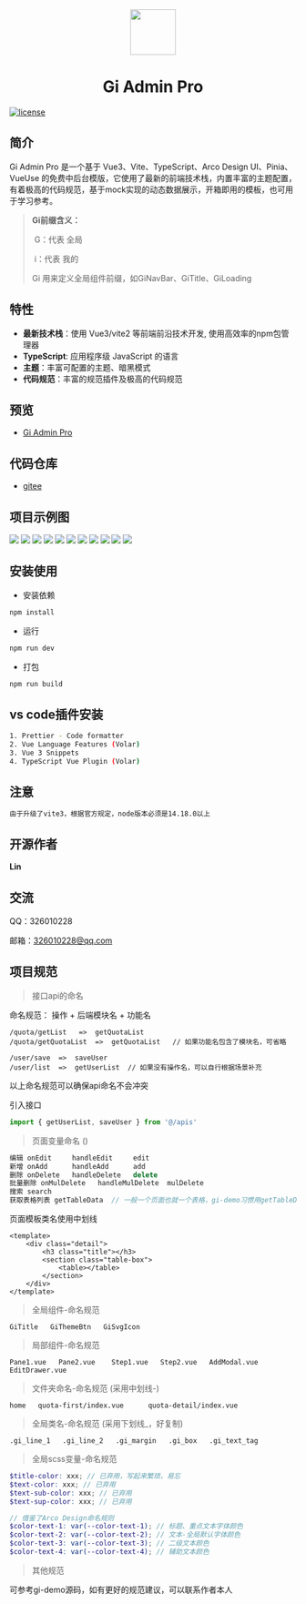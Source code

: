 <div align="center">
	<img style="width: 80px;height: 80px" src="https://s1.ax1x.com/2022/05/12/OBUfSS.gif"/>
	<h1>Gi Admin Pro</h1>
</div>


[![license](https://img.shields.io/badge/license-MIT-green.svg)](./LICENSE)

## 简介

Gi Admin Pro  是一个基于 Vue3、Vite、TypeScript、Arco Design UI、Pinia、VueUse 的免费中后台模版，它使用了最新的前端技术栈，内置丰富的主题配置，有着极高的代码规范，基于mock实现的动态数据展示，开箱即用的模板，也可用于学习参考。

> **Gi前缀含义：**
>
> ​	G：代表 全局 
>
> ​	i：代表 我的     
>
> Gi 用来定义全局组件前缀，如GiNavBar、GiTitle、GiLoading

## 特性

- **最新技术栈**：使用 Vue3/vite2 等前端前沿技术开发, 使用高效率的npm包管理器
- **TypeScript**: 应用程序级 JavaScript 的语言
- **主题**：丰富可配置的主题、暗黑模式
- **代码规范**：丰富的规范插件及极高的代码规范

## 预览

- [Gi Admin Pro](http://lin0716.gitee.io/gi-demo)

  

## 代码仓库

- [gitee](https://gitee.com/lin0716/gi-demo)

## 项目示例图

<img src="https://s1.ax1x.com/2022/05/13/OrhNM4.png" />



<img src="https://s1.ax1x.com/2022/05/13/OrhRLd.png" />



<img src="https://s1.ax1x.com/2022/05/13/Orh4ot.png" />



<img src="https://s1.ax1x.com/2022/05/13/OrhLLj.png" />



<img src="https://s1.ax1x.com/2022/05/13/Or4SYV.png" />



<img src="https://s1.ax1x.com/2022/05/13/Or4CSU.png" />



<img src="https://s1.ax1x.com/2022/05/13/Or4EwR.png" />



<img src="https://s1.ax1x.com/2022/05/13/Or40XQ.png" />



<img src="https://s1.ax1x.com/2022/05/13/Or5ZuQ.png" />



<img src="https://s1.ax1x.com/2022/05/13/OyFN7j.png" />



<img src="https://s1.ax1x.com/2022/05/13/OyF49x.png" />

## 安装使用

- 安装依赖

```bash
npm install
```

- 运行

```bash
npm run dev
```

- 打包

```bash
npm run build
```
## vs code插件安装
```bash
1. Prettier - Code formatter
2. Vue Language Features (Volar)
3. Vue 3 Snippets
4. TypeScript Vue Plugin (Volar)
```
## 注意
```bash
由于升级了vite3，根据官方规定，node版本必须是14.18.0以上
```

## 开源作者

**Lin**

## 交流

QQ：326010228

邮箱：326010228@qq.com

## 项目规范

>  接口api的命名

命名规范： 操作 + 后端模块名 + 功能名

~~~
/quota/getList   =>  getQuotaList
/quota/getQuotaList  =>  getQuotaList   // 如果功能名包含了模块名，可省略

/user/save  =>  saveUser
/user/list  =>  getUserList  // 如果没有操作名，可以自行根据场景补充
~~~

以上命名规范可以确保api命名不会冲突

引入接口

~~~js
import { getUserList, saveUser } from '@/apis'
~~~



> 页面变量命名 ()

~~~js
编辑 onEdit     handleEdit     edit
新增 onAdd      handleAdd      add
删除 onDelete   handleDelete   delete
批量删除 onMulDelete   handleMulDelete  mulDelete
搜索 search
获取表格列表 getTableData  // 一般一个页面也就一个表格，gi-demo习惯用getTableData, 结合分页hooks的时候可以直接复制复用
~~~

页面模板类名使用中划线

~~~vue
<template>
	<div class="detail">
        <h3 class="title"></h3>
        <section class="table-box">
            <table></table>
        </section>
    </div>
</template>
~~~



> 全局组件-命名规范

~~~
GiTitle   GiThemeBtn   GiSvgIcon
~~~

 

> 局部组件-命名规范

~~~
Pane1.vue   Pane2.vue    Step1.vue   Step2.vue   AddModal.vue   EditDrawer.vue
~~~



> 文件夹命名-命名规范 (采用中划线-)

~~~
home   quota-first/index.vue      quota-detail/index.vue 
~~~



> 全局类名-命名规范 (采用下划线_，好复制)

~~~
.gi_line_1   .gi_line_2   .gi_margin   .gi_box   .gi_text_tag
~~~



> 全局scss变量-命名规范

~~~scss
$title-color: xxx; // 已弃用，写起来繁琐，易忘
$text-color: xxx; // 已弃用
$text-sub-color: xxx; // 已弃用
$text-sup-color: xxx; // 已弃用

// 借鉴了Arco Design命名规则
$color-text-1: var(--color-text-1); // 标题、重点文本字体颜色
$color-text-2: var(--color-text-2); // 文本-全局默认字体颜色
$color-text-3: var(--color-text-3); // 二级文本颜色
$color-text-4: var(--color-text-4); // 辅助文本颜色
~~~



> 其他规范

可参考gi-demo源码，如有更好的规范建议，可以联系作者本人
